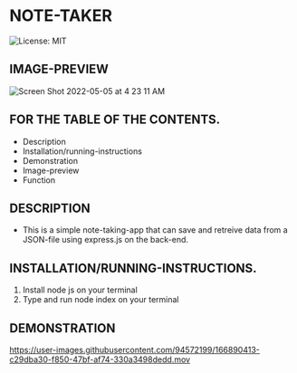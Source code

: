 # NOTE-TAKER
![License: MIT](https://img.shields.io/badge/License-MIT-yellow.svg)
## IMAGE-PREVIEW
![Screen Shot 2022-05-05 at 4 23 11 AM](https://user-images.githubusercontent.com/94572199/166886990-970f9a58-7f7e-4dc9-99fa-c66095f093ca.png)
## FOR THE TABLE OF THE CONTENTS.
* Description
* Installation/running-instructions
* Demonstration
* Image-preview
* Function
## DESCRIPTION
* This is a simple note-taking-app that can save and retreive data from a JSON-file using express.js on the back-end.

## INSTALLATION/RUNNING-INSTRUCTIONS.
1. Install node js on your terminal
2. Type and run node index on your terminal

## DEMONSTRATION
https://user-images.githubusercontent.com/94572199/166890413-c29dba30-f850-47bf-af74-330a3498dedd.mov
